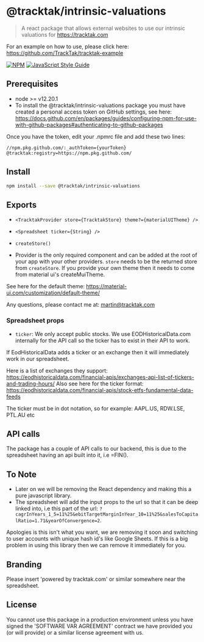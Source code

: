# @tracktak/intrinsic-valuations

> A react package that allows external websites to use our intrinsic valuations for https://tracktak.com

For an example on how to use, please click here: https://github.com/TrackTak/tracktak-example

[![NPM](https://img.shields.io/npm/v/@tracktak/intrinsic-valuations.svg)](https://www.npmjs.com/package/@tracktak/intrinsic-valuations) [![JavaScript Style Guide](https://img.shields.io/badge/code_style-standard-brightgreen.svg)](https://standardjs.com)

## Prerequisites

- node >= v12.20.1
- To install the @tracktak/intrinsic-valuations package you must have created a personal access token on GitHub settings, see here: https://docs.github.com/en/packages/guides/configuring-npm-for-use-with-github-packages#authenticating-to-github-packages

Once you have the token, edit your .npmrc file and add these two lines:

```
//npm.pkg.github.com/:_authToken={yourToken}
@tracktak:registry=https://npm.pkg.github.com/
```

## Install

```bash
npm install --save @tracktak/intrinsic-valuations
```

## Exports

- `<TracktakProvider store={TracktakStore} theme?={materialUITheme} />`
- `<Spreadsheet ticker={String} />`
- `createStore()`

- Provider is the only required component and can be added at the root of your app with your other providers. `store` needs to be the returned store from `createStore`. If you provide your own theme then it needs to come from material ui's createMuiTheme.

See here for the default theme: https://material-ui.com/customization/default-theme/

Any questions, please contact me at: martin@tracktak.com

### Spreadsheet props

- `ticker`: We only accept public stocks. We use EODHistoricalData.com internally for the API call so the ticker has to exist in their API to work.

If EodHistoricalData adds a ticker or an exchange then it will immediately work in our spreadsheet.

Here is a list of exchanges they support: https://eodhistoricaldata.com/financial-apis/exchanges-api-list-of-tickers-and-trading-hours/
Also see here for the ticker format: https://eodhistoricaldata.com/financial-apis/stock-etfs-fundamental-data-feeds

The ticker must be in dot notation, so for example: AAPL.US, RDW.LSE, PTL.AU etc

## API calls

The package has a couple of API calls to our backend, this is due to the spreadsheet having an api built into it, i.e =FIN().

## To Note

- Later on we will be removing the React dependency and making this a pure javascript library.
- The spreadsheet will add the input props to the url so that it can be deep linked into, i.e this part of the url: `?cagrInYears_1_5=11%25&ebitTargetMarginInYear_10=11%25&salesToCapitalRatio=1.71&yearOfConvergence=2`.

Apologies is this isn't what you want, we are removing it soon and switching to user accounts with unique hash id's like Google Sheets. If this is a big problem in using this library then we can remove it immediately for you.

## Branding

Please insert 'powered by tracktak.com' or similar somewhere near the spreadsheet.

## License

You cannot use this package in a production environment unless you have signed the 'SOFTWARE VAR AGREEMENT' contract we have provided you (or will provide) or a similar license agreement with us.
